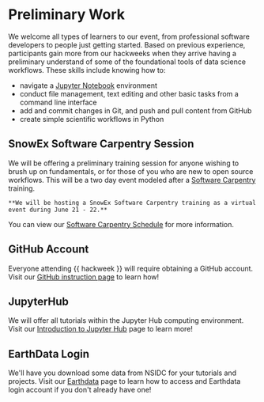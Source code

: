 # Preliminary Work

We welcome all types of learners to our event, from professional software developers to people just getting started. Based on previous experience, participants gain more from our hackweeks when they arrive having a preliminary understand of some of the foundational tools of data science workflows. These skills include knowing how to:

* navigate a [Jupyter Notebook](https://jupyter.org/) environment
* conduct file management, text editing and other basic tasks from a command line interface
* add and commit changes in Git, and push and pull content from GitHub
* create simple scientific workflows in Python 

## SnowEx Software Carpentry Session

We will be offering a preliminary training session for anyone wishing to brush up on fundamentals, or for those of you who are new to open source workflows. This will be a two day event modeled after a [Software Carpentry](https://software-carpentry.org/) training.

```{note}
**We will be hosting a SnowEx Software Carpentry training as a virtual event during June 21 - 22.**
```

You can view our [Software Carpentry Schedule](swc) for more information.

## GitHub Account

Everyone attending {{ hackweek }} will require obtaining a GitHub account. Visit our [GitHub instruction page](github) to learn how!

## JupyterHub

We will offer all tutorials within the Jupyter Hub computing environment. Visit our [Introduction to Jupyter Hub](jupyterhub) page to learn more!


## EarthData Login

We'll have you download some data from NSIDC for your tutorials and projects. Visit our [Earthdata](earthdata) page to learn how to access and Earthdata login account if you don't already have one!
